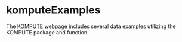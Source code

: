 # komputeExamples

The [KOMPUTE webpage](https://statsleelab.github.io/komputeExamples/) includes several data examples utilizing the KOMPUTE package and function.


